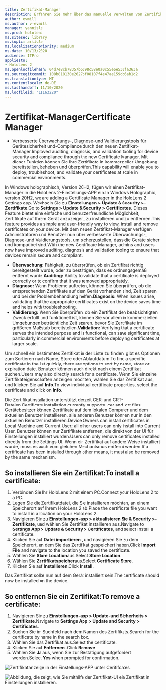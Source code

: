 ```yaml
---
title: Zertifikat-Manager
description: Erfahren Sie mehr über das manuelle Verwalten von Zertifikaten auf HoloLens 2.
author: evmill
ms.author: v-evmill
manager: yannisle
ms.prod: hololens
ms.sitesec: library
ms.topic: article
ms.localizationpriority: medium
ms.date: 10/13/2020
audience: ITPro
appliesto:
- HoloLens 2
ms.openlocfilehash: 04d7e8cb78357b5398c58e0a0c55e6e530fa363a
ms.sourcegitcommit: 108b818130e2627bf08107f4e47ae159dd6ab1d2
ms.translationtype: MT
ms.contentlocale: de-DE
ms.lasthandoff: 11/10/2020
ms.locfileid: "11163220"
---
```

# <span data-ttu-id="8cbad-103">Zertifikat-Manager</span><span class="sxs-lookup"><span data-stu-id="8cbad-103">Certificate Manager</span></span>

- <span data-ttu-id="8cbad-104">Verbesserte Überwachungs-, Diagnose-und Validierungstools für Gerätesicherheit und-Compliance durch den neuen Zertifikat-Manager.</span><span class="sxs-lookup"><span data-stu-id="8cbad-104">Improved auditing, diagnosis, and validation tooling for device security and compliance through the new Certificate Manager.</span></span> <span data-ttu-id="8cbad-105">Mit dieser Funktion können Sie Ihre Zertifikate in kommerzieller Umgebung bereitstellen, beheben und überprüfen.</span><span class="sxs-lookup"><span data-stu-id="8cbad-105">This capability will enable you to deploy, troubleshoot, and validate your certificates at scale in commercial environments.</span></span>

<span data-ttu-id="8cbad-106">In Windows holographisch, Version 20H2, fügen wir einen Zertifikat-Manager in die HoloLens 2-Einstellungs-APP ein.</span><span class="sxs-lookup"><span data-stu-id="8cbad-106">In Windows Holographic, version 20H2, we are adding a Certificate Manager in the HoloLens 2 Settings app.</span></span> <span data-ttu-id="8cbad-107">Wechseln Sie zu **Einstellungen > Update & Security >-Zertifikate**.</span><span class="sxs-lookup"><span data-stu-id="8cbad-107">Go to **Settings > Update & Security > Certificates**.</span></span> <span data-ttu-id="8cbad-108">Dieses Feature bietet eine einfache und benutzerfreundliche Möglichkeit, Zertifikate auf Ihrem Gerät anzuzeigen, zu installieren und zu entfernen.</span><span class="sxs-lookup"><span data-stu-id="8cbad-108">This feature provides a simple and user-friendly way to view, install and remove certificates on your device.</span></span> <span data-ttu-id="8cbad-109">Mit dem neuen Zertifikat-Manager verfügen Administratoren und Benutzer nun über verbesserte Überwachungs-, Diagnose-und Validierungstools, um sicherzustellen, dass die Geräte sicher und kompatibel sind.</span><span class="sxs-lookup"><span data-stu-id="8cbad-109">With the new Certificate Manager, admins and users now have improved auditing, diagnosis and validation tooling to ensure that devices remain secure and compliant.</span></span> 

-   <span data-ttu-id="8cbad-110">**Überwachung:** Fähigkeit, zu überprüfen, ob ein Zertifikat richtig bereitgestellt wurde, oder zu bestätigen, dass es ordnungsgemäß entfernt wurde.</span><span class="sxs-lookup"><span data-stu-id="8cbad-110">**Auditing:** Ability to validate that a certificate is deployed correctly or to confirm that it was removed appropriately.</span></span> 
-   <span data-ttu-id="8cbad-111">**Diagnose:** Wenn Probleme auftreten, können Sie überprüfen, ob die entsprechenden Zertifikate auf dem Gerät vorhanden sind, Zeit sparen und bei der Problembehandlung helfen.</span><span class="sxs-lookup"><span data-stu-id="8cbad-111">**Diagnosis:** When issues arise, validating that the appropriate certificates exist on the device saves time and helps with troubleshooting.</span></span> 
-   <span data-ttu-id="8cbad-112">**Validierung:** Wenn Sie überprüfen, ob ein Zertifikat den beabsichtigten Zweck erfüllt und funktionell ist, können Sie vor allem in kommerziellen Umgebungen beträchtliche Zeit sparen, bevor Sie Zertifikate im größeren Maßstab bereitstellen.</span><span class="sxs-lookup"><span data-stu-id="8cbad-112">**Validation:** Verifying that a certificate serves the intended purpose and is functional, can save significant time, particularly in commercial environments before deploying certificates at larger scale.</span></span>

<span data-ttu-id="8cbad-113">Um schnell ein bestimmtes Zertifikat in der Liste zu finden, gibt es Optionen zum Sortieren nach Name, Store oder Ablaufdatum.</span><span class="sxs-lookup"><span data-stu-id="8cbad-113">To find a specific certificate in the list quickly, there are options to sort by name, store or expiration date.</span></span> <span data-ttu-id="8cbad-114">Benutzer können auch direkt nach einem Zertifikat suchen.</span><span class="sxs-lookup"><span data-stu-id="8cbad-114">Users may also directly search for a certificate.</span></span> <span data-ttu-id="8cbad-115">Wenn Sie einzelne Zertifikateigenschaften anzeigen möchten, wählen Sie das Zertifikat aus, und klicken Sie auf **Info**.</span><span class="sxs-lookup"><span data-stu-id="8cbad-115">To view individual certificate properties, select the certificate and click on **Info**.</span></span> 

<span data-ttu-id="8cbad-116">Die Zertifikatinstallation unterstützt derzeit CER-und CRT-Dateien.</span><span class="sxs-lookup"><span data-stu-id="8cbad-116">Certificate installation currently supports .cer and .crt files.</span></span> <span data-ttu-id="8cbad-117">Gerätebesitzer können Zertifikate auf dem lokalen Computer und dem aktuellen Benutzer installieren.  alle anderen Benutzer können nur in den aktuellen Benutzer installieren.</span><span class="sxs-lookup"><span data-stu-id="8cbad-117">Device Owners can install certificates in Local Machine and Current User;  all other users can only install into Current User.</span></span> <span data-ttu-id="8cbad-118">Benutzer können nur Zertifikate entfernen, die direkt von der UI für Einstellungen installiert wurden.</span><span class="sxs-lookup"><span data-stu-id="8cbad-118">Users can only remove certificates installed directly from the Settings UI.</span></span> <span data-ttu-id="8cbad-119">Wenn ein Zertifikat auf andere Weise installiert wurde, muss es auch vom gleichen Mechanismus entfernt werden.</span><span class="sxs-lookup"><span data-stu-id="8cbad-119">If a certificate has been installed through other means, it must also be removed by the same mechanism.</span></span>

## <span data-ttu-id="8cbad-120">So installieren Sie ein Zertifikat:</span><span class="sxs-lookup"><span data-stu-id="8cbad-120">To install a certificate:</span></span> 

1.  <span data-ttu-id="8cbad-121">Verbinden Sie Ihr HoloLens 2 mit einem PC.</span><span class="sxs-lookup"><span data-stu-id="8cbad-121">Connect your HoloLens 2 to a PC.</span></span>
1.  <span data-ttu-id="8cbad-122">Legen Sie die Zertifikatdatei, die Sie installieren möchten, an einem Speicherort auf Ihrem HoloLens 2 ab.</span><span class="sxs-lookup"><span data-stu-id="8cbad-122">Place the certificate file you want to install in a location on your HoloLens 2.</span></span>
1.  <span data-ttu-id="8cbad-123">Navigieren Sie zu **Einstellungen-app > aktualisieren Sie & Security >-Zertifikate**, und wählen Sie Zertifikat installieren aus.</span><span class="sxs-lookup"><span data-stu-id="8cbad-123">Navigate to **Settings App > Update & Security > Certificates**, and select Install a certificate.</span></span>
1.  <span data-ttu-id="8cbad-124">Klicken Sie auf **Datei importieren** , und navigieren Sie zu dem Speicherort, an dem Sie das Zertifikat gespeichert haben.</span><span class="sxs-lookup"><span data-stu-id="8cbad-124">Click **Import File** and navigate to the location you saved the certificate.</span></span>
1.  <span data-ttu-id="8cbad-125">Wählen Sie **Store Location**aus.</span><span class="sxs-lookup"><span data-stu-id="8cbad-125">Select **Store Location**.</span></span>
1.  <span data-ttu-id="8cbad-126">Wählen Sie **Zertifikatspeicher**aus.</span><span class="sxs-lookup"><span data-stu-id="8cbad-126">Select **Certificate Store**.</span></span>
1.  <span data-ttu-id="8cbad-127">Klicken Sie auf **Installieren**.</span><span class="sxs-lookup"><span data-stu-id="8cbad-127">Click **Install**.</span></span>

<span data-ttu-id="8cbad-128">Das Zertifikat sollte nun auf dem Gerät installiert sein.</span><span class="sxs-lookup"><span data-stu-id="8cbad-128">The certificate should now be installed on the device.</span></span>

## <span data-ttu-id="8cbad-129">So entfernen Sie ein Zertifikat:</span><span class="sxs-lookup"><span data-stu-id="8cbad-129">To remove a certificate:</span></span> 
1. <span data-ttu-id="8cbad-130">Navigieren Sie zu **Einstellungen-app > Update-und Sicherheits > Zertifikate**.</span><span class="sxs-lookup"><span data-stu-id="8cbad-130">Navigate to **Settings App > Update and Security > Certificates**.</span></span>
1. <span data-ttu-id="8cbad-131">Suchen Sie im Suchfeld nach dem Namen des Zertifikats.</span><span class="sxs-lookup"><span data-stu-id="8cbad-131">Search for the certificate by name in the search box.</span></span>
1. <span data-ttu-id="8cbad-132">Wählen Sie das Zertifikat aus.</span><span class="sxs-lookup"><span data-stu-id="8cbad-132">Select the certificate.</span></span>
1. <span data-ttu-id="8cbad-133">Klicken Sie auf **Entfernen** .</span><span class="sxs-lookup"><span data-stu-id="8cbad-133">Click **Remove**</span></span>
1. <span data-ttu-id="8cbad-134">Wählen Sie **Ja** aus, wenn Sie zur Bestätigung aufgefordert werden.</span><span class="sxs-lookup"><span data-stu-id="8cbad-134">Select **Yes** when prompted for confirmation.</span></span>


![Zertifikatanzeige in der Einstellungs-APP unter Ceritifcates](images/certificate-viewer-device.jpg)

![Abbildung, die zeigt, wie Sie mithilfe der Zertifikat-UI ein Zertifikat in Einstellungen installieren.](images/certificate-device-install.jpg)
